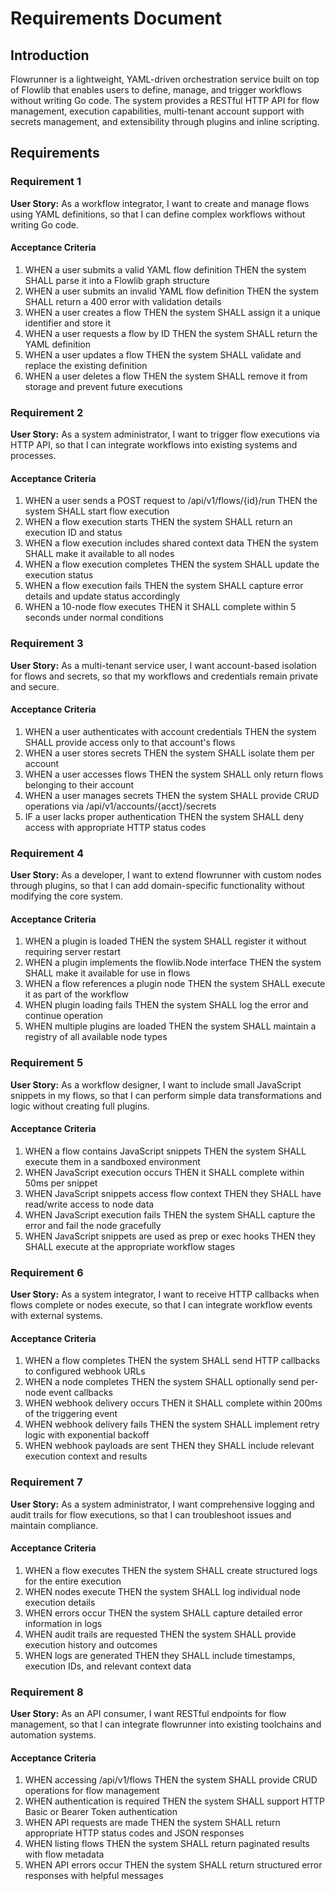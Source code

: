 # Requirements Document

## Introduction

Flowrunner is a lightweight, YAML-driven orchestration service built on top of Flowlib that enables users to define, manage, and trigger workflows without writing Go code. The system provides a RESTful HTTP API for flow management, execution capabilities, multi-tenant account support with secrets management, and extensibility through plugins and inline scripting.

## Requirements

### Requirement 1

**User Story:** As a workflow integrator, I want to create and manage flows using YAML definitions, so that I can define complex workflows without writing Go code.

#### Acceptance Criteria

1. WHEN a user submits a valid YAML flow definition THEN the system SHALL parse it into a Flowlib graph structure
2. WHEN a user submits an invalid YAML flow definition THEN the system SHALL return a 400 error with validation details
3. WHEN a user creates a flow THEN the system SHALL assign it a unique identifier and store it
4. WHEN a user requests a flow by ID THEN the system SHALL return the YAML definition
5. WHEN a user updates a flow THEN the system SHALL validate and replace the existing definition
6. WHEN a user deletes a flow THEN the system SHALL remove it from storage and prevent future executions

### Requirement 2

**User Story:** As a system administrator, I want to trigger flow executions via HTTP API, so that I can integrate workflows into existing systems and processes.

#### Acceptance Criteria

1. WHEN a user sends a POST request to /api/v1/flows/{id}/run THEN the system SHALL start flow execution
2. WHEN a flow execution starts THEN the system SHALL return an execution ID and status
3. WHEN a flow execution includes shared context data THEN the system SHALL make it available to all nodes
4. WHEN a flow execution completes THEN the system SHALL update the execution status
5. WHEN a flow execution fails THEN the system SHALL capture error details and update status accordingly
6. WHEN a 10-node flow executes THEN it SHALL complete within 5 seconds under normal conditions

### Requirement 3

**User Story:** As a multi-tenant service user, I want account-based isolation for flows and secrets, so that my workflows and credentials remain private and secure.

#### Acceptance Criteria

1. WHEN a user authenticates with account credentials THEN the system SHALL provide access only to that account's flows
2. WHEN a user stores secrets THEN the system SHALL isolate them per account
3. WHEN a user accesses flows THEN the system SHALL only return flows belonging to their account
4. WHEN a user manages secrets THEN the system SHALL provide CRUD operations via /api/v1/accounts/{acct}/secrets
5. IF a user lacks proper authentication THEN the system SHALL deny access with appropriate HTTP status codes

### Requirement 4

**User Story:** As a developer, I want to extend flowrunner with custom nodes through plugins, so that I can add domain-specific functionality without modifying the core system.

#### Acceptance Criteria

1. WHEN a plugin is loaded THEN the system SHALL register it without requiring server restart
2. WHEN a plugin implements the flowlib.Node interface THEN the system SHALL make it available for use in flows
3. WHEN a flow references a plugin node THEN the system SHALL execute it as part of the workflow
4. WHEN plugin loading fails THEN the system SHALL log the error and continue operation
5. WHEN multiple plugins are loaded THEN the system SHALL maintain a registry of all available node types

### Requirement 5

**User Story:** As a workflow designer, I want to include small JavaScript snippets in my flows, so that I can perform simple data transformations and logic without creating full plugins.

#### Acceptance Criteria

1. WHEN a flow contains JavaScript snippets THEN the system SHALL execute them in a sandboxed environment
2. WHEN JavaScript execution occurs THEN it SHALL complete within 50ms per snippet
3. WHEN JavaScript snippets access flow context THEN they SHALL have read/write access to node data
4. WHEN JavaScript execution fails THEN the system SHALL capture the error and fail the node gracefully
5. WHEN JavaScript snippets are used as prep or exec hooks THEN they SHALL execute at the appropriate workflow stages

### Requirement 6

**User Story:** As a system integrator, I want to receive HTTP callbacks when flows complete or nodes execute, so that I can integrate workflow events with external systems.

#### Acceptance Criteria

1. WHEN a flow completes THEN the system SHALL send HTTP callbacks to configured webhook URLs
2. WHEN a node completes THEN the system SHALL optionally send per-node event callbacks
3. WHEN webhook delivery occurs THEN it SHALL complete within 200ms of the triggering event
4. WHEN webhook delivery fails THEN the system SHALL implement retry logic with exponential backoff
5. WHEN webhook payloads are sent THEN they SHALL include relevant execution context and results

### Requirement 7

**User Story:** As a system administrator, I want comprehensive logging and audit trails for flow executions, so that I can troubleshoot issues and maintain compliance.

#### Acceptance Criteria

1. WHEN a flow executes THEN the system SHALL create structured logs for the entire execution
2. WHEN nodes execute THEN the system SHALL log individual node execution details
3. WHEN errors occur THEN the system SHALL capture detailed error information in logs
4. WHEN audit trails are requested THEN the system SHALL provide execution history and outcomes
5. WHEN logs are generated THEN they SHALL include timestamps, execution IDs, and relevant context data

### Requirement 8

**User Story:** As an API consumer, I want RESTful endpoints for flow management, so that I can integrate flowrunner into existing toolchains and automation systems.

#### Acceptance Criteria

1. WHEN accessing /api/v1/flows THEN the system SHALL provide CRUD operations for flow management
2. WHEN authentication is required THEN the system SHALL support HTTP Basic or Bearer Token authentication
3. WHEN API requests are made THEN the system SHALL return appropriate HTTP status codes and JSON responses
4. WHEN listing flows THEN the system SHALL return paginated results with flow metadata
5. WHEN API errors occur THEN the system SHALL return structured error responses with helpful messages